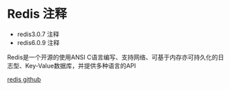 # Redis 注释

* redis3.0.7 注释
* redis6.0.9 注释

Redis是一个开源的使用ANSI C语言编写、支持网络、可基于内存亦可持久化的日志型、Key-Value数据库，并提供多种语言的API

[redis github](https://github.com/redis/redis "redis")
